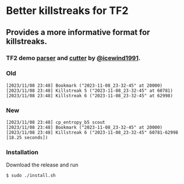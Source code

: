 # Better killstreaks for TF2

## Provides a more informative format for killstreaks.

### TF2 demo [parser](https://github.com/demostf/parser) and [cutter](https://github.com/demostf/edit) by [@icewind1991](https://github.com/icewind1991/).

### Old
```
[2023/11/08 23:48] Bookmark ("2023-11-08_23-32-45" at 20000)
[2023/11/08 23:48] Killstreak 5 ("2023-11-08_23-32-45" at 60781)
[2023/11/08 23:48] Killstreak 6 ("2023-11-08_23-32-45" at 62998)
```

### New
```
[2023/11/08 23:48] cp_entropy_b5 scout
[2023/11/08 23:48] Bookmark ("2023-11-08_23-32-45" at 20000)
[2023/11/08 23:48] Killstreak 6 ("2023-11-08_23-32-45" 60781-62998 [18.25 seconds])
```
### Installation
Download the release and run
```console
$ sudo ./install.sh
```
